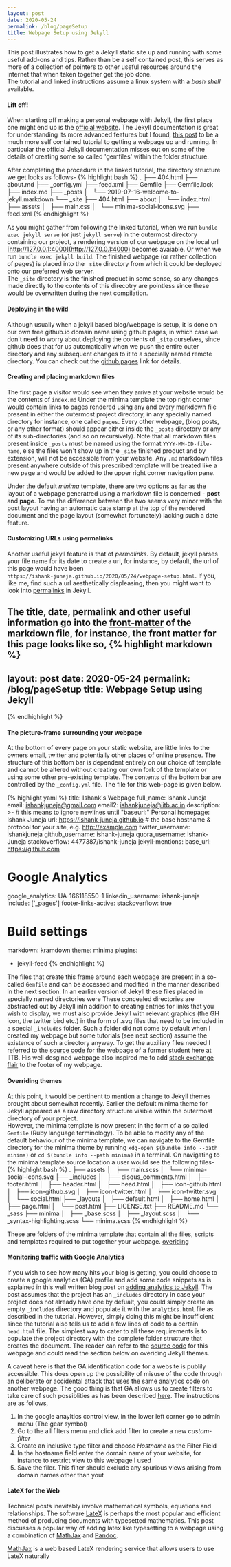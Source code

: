 ```yaml
---
layout: post
date: 2020-05-24 
permalink: /blog/pageSetup
title: Webpage Setup using Jekyll
---
```

This post illustrates how to get a Jekyll static site up and running with some useful add-ons and tips. Rather than be a self contained post, this serves as more of a collection of pointers to other useful resources around the internet that when taken together get the job done.<br>
The tutorial and linked instructions assume a linux system with a *bash shell* available.  

#### **Lift off!**

When starting off making a personal webpage with Jekyll, the first place one might end up is the [official website](https://jekyllrb.com/). The Jekyll documentation is great for understanding its more advanced features but I found, [this post](https://www.taniarascia.com/make-a-static-website-with-jekyll/) to be a much more self contained tutorial to getting a webpage up and running. In particular the official Jekyll documentation misses out on some of the details of creating some so called 'gemfiles' within the folder structure.

After completing the procedure in the linked tutorial, the directory structure we get looks as follows- 
{% highlight bash %}
.
├── 404.html
├── about.md
├── _config.yml
├── feed.xml
├── Gemfile
├── Gemfile.lock
├── index.md
├── _posts
│   └── 2019-07-16-welcome-to-jekyll.markdown
└── _site
    ├── 404.html
    ├── about
    │   └── index.html
    ├── assets
    │   ├── main.css
    │   └── minima-social-icons.svg
    ├── feed.xml
{% endhighlight %}

As you might gather from following the linked tutorial, when we run `bundle exec jekyll serve` (or just `jekyll serve`) in the outermost directory containing our project, a rendering version of our webpage on the local url [http://127.0.0.1:4000](http://127.0.0.1:4000) becomes avaiable. Or when we run `bundle exec jekyll build`. The finished webpage (or rather collection of pages) is placed into the `_site` directory from which it could be deployed onto our preferred web server. <br>
The `_site` directory is the finished product in some sense, so any changes made directly to the contents of this direcotry are pointless since these would be overwritten during the next compilation.

#### **Deploying in the wild**

Although usually when a jekyll based blog/webpage is setup, it is done on our own free github.io domain name using github pages, in which case we don't need to worry about deploying the contents of `_site` ourselves, since github does that for us automatically when we push the entire outer directory and any subsequent changes to it to a specially named remote directory. You can check out the [github pages](https://pages.github.com/) link for details.

#### **Creating and placing markdown files**

The first page a visitor would see when they arrive at your website would be the contents of `index.md` Under the minima template the top right corner would contain links to pages rendered using any and every markdown file present in either the outermost project directory, in any specially named directory for instance, one called `pages`. Every other webpage, (blog posts, or any other format) should appear either inside the `_posts` directory or any of its sub-directories (and so on recursively). Note that all markdown files present inside `_posts` must be named using the format `YYYY-MM-DD-file-name`, else the files won't show up in the `_site` finished product and by extension, will not be accessible from your website. Any `.md` markdown files present anywhere outside of this prescribed template will be treated like a new page and would be added to the upper right corner navigation pane.

Under the default *minima* template, there are two options as far as the layout of a webpage generatred using a markdown file is concerned - **post** and **page**. To me the difference between the two seems very minor with the post layout having an automatic date stamp at the top of the rendered document and the page layout (somewhat fortunately) lacking such a date feature.

#### **Customizing URLs using permalinks**

Another useful jekyll feature is that of *permalinks*. By default, jekyll parses your file name for its date to create a url, for instance, by default, the url of this page would have been <br> `https://ishank-juneja.github.io/2020/05/24/webpage-setup.html`. If you, like me, find such a url aesthetically displeasing, then you might want to look into [permalinks](https://www.youtube.com/watch?v=938jDG_YPdc) in Jekyll.<br>

The title, date, permalink and other useful information go into the [front-matter](https://jekyllrb.com/docs/front-matter/) of the markdown file, for instance, the front matter for this page looks like so,
{% highlight markdown %}
---
layout: post
date: 2020-05-24 
permalink: /blog/pageSetup
title: Webpage Setup using Jekyll
---
{% endhighlight %}
 
#### **The picture-frame surrounding your webpage**

At the bottom of every page on your static website, are little links to the owners email, twitter and potentially other places of online presence. The structure of this bottom bar is dependent entirely on our choice of template and cannot be altered without creating our own fork of the template or using some other pre-existing template. The contents of the bottom bar are controlled by the `_config.yml` file. The file for this web-page is given below. 

{% highlight yaml %}
title: Ishank's Webpage 
full_name: Ishank Juneja
email: ishankjuneja@gmail.com
email2: ishankjuneja@iitb.ac.in
description: >- # this means to ignore newlines until "baseurl:"
  Personal homepage: Ishank Juneja
url: https://ishank-juneja.github.io # the base hostname & protocol for your site, e.g. http://example.com
twitter_username: ishankjuneja
github_username: ishank-juneja
quora_username: Ishank-Juneja
stackoverflow: 4477387/ishank-juneja
jekyll-mentions:
    base_url: https://github.com
# Google Analytics
google_analytics: UA-166118550-1
linkedin_username: ishank-juneja 
include: ['_pages']
footer-links-active:
  stackoverflow: true
# Build settings
markdown: kramdown
theme: minima
plugins:
  - jekyll-feed
{% endhighlight %}

The files that create this frame around each webpage are present in a so-called `Gemfile` and can be accessed and modified in the manner described in the next section. In an earlier version of Jekyll these files placed in specially named directories were These concealed directories are abstracted out by Jekyll inIn addition to creating entries for links that you wish to display, we must also provide Jekyll with relevant graphics (the GH icon, the twitter bird etc.) in the form of  .svg files that need to be included in a special `_includes` folder. Such a folder did not come by default when I created my webpage but some tutorials (see next section) assume the existence of such a directory anyway. To get the auxiliary files needed I referred to the [source code](https://github.com/martiansideofthemoon/martiansideofthemoon.github.io) for the webpage of a former student here at IITB. His well desgined webpage also inspired me to add [stack exchange flair](https://stackoverflow.com/help/flair) to the footer of my webpage.  

#### **Overriding themes**
At this point, it would be pertinent to mention a change to Jekyll themes brought about somewhat recently. Earlier the default minima theme for Jekyll appeared as a raw directory structure visible within the outermost directory of your project.<br>
However, the minima template is now present in the form of a so called `Gemfile` (Ruby language terminology). To be able to modify any of the default behaviour of the minima template, we can navigate to the Gemfile directory for the minima theme by running `xdg-open $(bundle info --path minima)` or `cd $(bundle info --path minima)` in a terminal. On navigating to the minima template source location a user would see the following files-
{% highlight bash %}
.
├── assets
│   ├── main.scss
│   └── minima-social-icons.svg
├── _includes
│   ├── disqus_comments.html
│   ├── footer.html
│   ├── header.html
│   ├── head.html
│   ├── icon-github.html
│   ├── icon-github.svg
│   ├── icon-twitter.html
│   ├── icon-twitter.svg
│   └── social.html
├── _layouts
│   ├── default.html
│   ├── home.html
│   ├── page.html
│   └── post.html
├── LICENSE.txt
├── README.md
└── _sass
    ├── minima
    │   ├── _base.scss
    │   ├── _layout.scss
    │   └── _syntax-highlighting.scss
    └── minima.scss
{% endhighlight %}

These are folders of the minima template that contain all the files, scripts and templates required to put together your webpage. 
[overiding](https://jekyllrb.com/docs/themes/#overriding-theme-defaults) 

#### **Monitoring traffic with Google Analytics**
If you wish to see how many hits your blog is getting, you could choose to create a google analytics (GA) profile and add some code snippets as is explained in this well written blog post on [adding analytics to Jekyll](https://desiredpersona.com/google-analytics-jekyll/). The post assumes that the project has an `_includes` directory in case your project does not already have one by defualt, you could simply create an empty `_includes` directory and populate it with the `analytics.html` file as described in the tutorial. However, simply doing this might be insufficient since the tutorial also tells us to add a few lines of code to a certain `head.html` file. The simplest way to cater to all these requirements is to populate the project directory with the complete folder structure that creates the document. The reader can refer to the [source code](https://github.com/ishank-juneja/ishank-juneja.github.io) for this webpage and could read the section below on overiding Jekyll themes.
 
A caveat here is that the GA identification code for a website is publily accessible. This does open up the possibility of misuse of the code through an deliberate or accidental attack that uses the same analytics code on another webpage. The good thing is that GA allows us to create filters to take care of such possiblities as has been described [here](https://stackoverflow.com/questions/49419250/is-sharing-google-analytics-tracking-id-safe). The instructions are as follows,<br>
1. In the google anayltics control view, in the lower left corner go to admin menu (The gear symbol)
2. Go to the all filters menu and click add filter to create a new *custom-filter*
3. Create an inclusive type filter and choose *Hostname* as the Filter Field
4. In the hostname field enter the domain name of your website, for instance to restrict view to this webpage I used  
4. Save the filer. This filter should exclude any spurious views arising from domain names other than yout

#### **LateX for the Web**
Technical posts inevitably involve mathematical symbols, equations and relationships. The software [LateX](https://www.latex-project.org/about/) is perhaps the most popular and efficient method of producing documents with typesetted mathematics. This post discusses a popular way of adding latex like typesetting to a webpage using a combination of [MathJax](https://www.mathjax.org/#gettingstarted) and [Pandoc](https://pandoc.org/).


[MathJax](http://docs.mathjax.org/en/latest/basic/mathjax.html) is a web based LateX rendering service that allows users to use LateX naturally  
